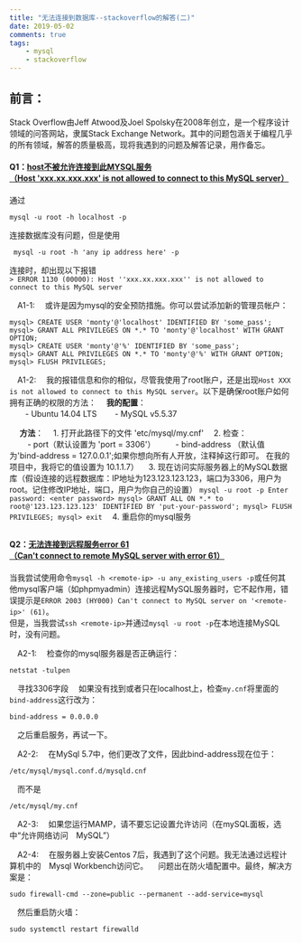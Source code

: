 ```yaml
---
title: "无法连接到数据库--stackoverflow的解答(二)"  
date: 2019-05-02
comments: true  
tags: 
	- mysql
	- stackoverflow
---
```

## 前言：
Stack Overflow由Jeff Atwood及Joel Spolsky在2008年创立，是一个程序设计领域的问答网站，隶属Stack Exchange Network。其中的问题包涵关于编程几乎的所有领域，解答的质量极高，现将我遇到的问题及解答记录，用作备忘。


#### Q1：[host不被允许连接到此MYSQL服务<br />（Host 'xxx.xx.xxx.xxx' is not allowed to connect to this MySQL server）](https://stackoverflow.com/questions/1559955/host-xxx-xx-xxx-xxx-is-not-allowed-to-connect-to-this-mysql-server)
<!-- more -->
通过  
``` 
mysql -u root -h localhost -p  
```
连接数据库没有问题，但是使用
```
 mysql -u root -h 'any ip address here' -p
```
连接时，却出现以下报错  
`> ERROR 1130 (00000): Host ''xxx.xx.xxx.xxx'' is not allowed to connect to this MySQL server`  

　A1-1:
　或许是因为mysql的安全预防措施。你可以尝试添加新的管理员帐户：

```
mysql> CREATE USER 'monty'@'localhost' IDENTIFIED BY 'some_pass';
mysql> GRANT ALL PRIVILEGES ON *.* TO 'monty'@'localhost' WITH GRANT OPTION;
mysql> CREATE USER 'monty'@'%' IDENTIFIED BY 'some_pass';
mysql> GRANT ALL PRIVILEGES ON *.* TO 'monty'@'%' WITH GRANT OPTION;
mysql> FLUSH PRIVILEGES;
```
　A1-2:
　我的报错信息和你的相似，尽管我使用了root账户，还是出现`Host XXX is not allowed to connect to this MySQL server`。以下是确保root账户如何拥有正确的权限的方法：
　**我的配置**：  
　　-  Ubuntu 14.04 LTS
　　-  MySQL v5.5.37

　 **方法**：
　1. 打开此路径下的文件 'etc/mysql/my.cnf'
　2. 检查：  
　　 - port（默认设置为 'port = 3306'）
　　 - bind-address （默认值为'bind-address = 127.0.0.1';如果你想向所有人开放，注释掉这行即可。 在我的项目中，我将它的值设置为 10.1.1.7）
　3. 现在访问实际服务器上的MySQL数据库（假设连接的远程数据库：IP地址为123.123.123.123，端口为3306，用户为root。记住修改IP地址，端口，用户为你自己的设置）
    ```
    mysql -u root -p
    Enter password: <enter password>
    mysql> GRANT ALL ON *.* to root@'123.123.123.123' IDENTIFIED BY 'put-your-password';
    mysql> FLUSH PRIVILEGES;
    mysql> exit
    ```
　4. 重启你的mysql服务  

##  
#### Q2：[无法连接到远程服务error 61<br />（Can't connect to remote MySQL server with error 61）](https://stackoverflow.com/questions/16161889/cant-connect-to-remote-mysql-server-with-error-61)

当我尝试使用命令`mysql -h <remote-ip> -u any_existing_users -p`或任何其他mysql客户端（如phpmyadmin）连接远程MySQL服务器时，它不起作用，错误提示是`ERROR 2003 (HY000) Can't connect to MySQL server on '<remote-ip>' (61)`。  
但是，当我尝试`ssh <remote-ip>`并通过`mysql -u root -p`在本地连接MySQL时，没有问题。

　A2-1:
　检查你的mysql服务器是否正确运行：  
```
netstat -tulpen
```
　寻找3306字段
　如果没有找到或者只在localhost上，检查`my.cnf`将里面的`bind-address`这行改为：
```
bind-address = 0.0.0.0
```
　之后重启服务，再试一下。

　A2-2:
　在MySql 5.7中，他们更改了文件，因此bind-address现在位于：
```
/etc/mysql/mysql.conf.d/mysqld.cnf
```
　而不是
```
/etc/mysql/my.cnf
```

　A2-3:
　如果您运行MAMP，请不要忘记设置允许访问（在mySQL面板，选中“允许网络访问　MySQL”）

　A2-4:
　在服务器上安装Centos 7后，我遇到了这个问题。我无法通过远程计算机中的　Mysql Workbench访问它。
　问题出在防火墙配置中。最终，解决方案是：
```
sudo firewall-cmd --zone=public --permanent --add-service=mysql
```
　然后重启防火墙：
```
sudo systemctl restart firewalld
```

